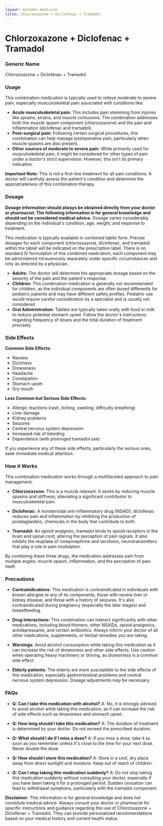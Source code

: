 ```yaml
---
layout: minimal-medicine
title: Chlorzoxazone + Diclofenac + Tramadol
---
```


# Chlorzoxazone + Diclofenac + Tramadol
### Generic Name
Chlorzoxazone + Diclofenac + Tramadol


### Usage

This combination medication is typically used to relieve moderate to severe pain, especially musculoskeletal pain associated with conditions like:

* **Acute musculoskeletal pain:** This includes pain stemming from injuries like sprains, strains, and muscle contusions.  The combination addresses both the muscle spasm component (chlorzoxazone) and the pain and inflammation (diclofenac and tramadol).
* **Post-surgical pain:** Following certain surgical procedures, this combination can help manage postoperative pain, particularly when muscle spasms are also present.
* **Other sources of moderate to severe pain:** While primarily used for musculoskeletal pain, it might be considered for other types of pain under a doctor's strict supervision.  However, this isn't its primary indication.

**Important Note:** This is not a first-line treatment for all pain conditions. A doctor will carefully assess the patient's condition and determine the appropriateness of this combination therapy.


### Dosage

**Dosage information should always be obtained directly from your doctor or pharmacist.  The following information is for general knowledge and should not be considered medical advice.**  Dosage varies considerably depending on the individual's condition, age, weight, and response to treatment.

This medication is typically available in combined tablet form.  Precise dosages for each component (chlorzoxazone, diclofenac, and tramadol) within the tablet will be indicated on the prescription label.  There is no standard IV formulation of this combined medication; each component may be administered intravenously separately under specific circumstances and only as directed by a physician.

* **Adults:** The doctor will determine the appropriate dosage based on the severity of the pain and the patient's response.
* **Children:** This combination medication is generally not recommended for children, as the individual components are often dosed differently for pediatric patients and may have different safety profiles. Pediatric use would require careful consideration by a specialist and is usually not considered.
* **Oral Administration:** Tablets are typically taken orally with food or milk to reduce potential stomach upset.  Follow the doctor's instructions regarding frequency of doses and the total duration of treatment precisely.


### Side Effects

**Common Side Effects:**

* Nausea
* Dizziness
* Drowsiness
* Headache
* Constipation
* Stomach upset
* Dry mouth


**Less Common but Serious Side Effects:**

* Allergic reactions (rash, itching, swelling, difficulty breathing)
* Liver damage
* Kidney problems
* Seizures
* Central nervous system depression
* Increased risk of bleeding
* Dependence (with prolonged tramadol use)


If you experience any of these side effects, particularly the serious ones, seek immediate medical attention.


### How it Works

This combination medication works through a multifaceted approach to pain management:

* **Chlorzoxazone:** This is a muscle relaxant. It works by reducing muscle spasms and stiffness, alleviating a significant contributor to musculoskeletal pain.

* **Diclofenac:**  A nonsteroidal anti-inflammatory drug (NSAID), diclofenac reduces pain and inflammation by inhibiting the production of prostaglandins, chemicals in the body that contribute to both.

* **Tramadol:** An opioid analgesic, tramadol binds to opioid receptors in the brain and spinal cord, altering the perception of pain signals. It also inhibits the reuptake of norepinephrine and serotonin, neurotransmitters that play a role in pain modulation.

By combining these three drugs, the medication addresses pain from multiple angles: muscle spasm, inflammation, and the perception of pain itself.


### Precautions

* **Contraindications:**  This medication is contraindicated in individuals with known allergies to any of its components, those with severe liver or kidney disease, and those with a history of seizures.  It's also contraindicated during pregnancy (especially the later stages) and breastfeeding.

* **Drug Interactions:** This combination can interact significantly with other medications, including blood thinners, other NSAIDs, opioid analgesics, antidepressants, and certain antibiotics.  Always inform your doctor of all other medications, supplements, or herbal remedies you are taking.

* **Warnings:**  Avoid alcohol consumption while taking this medication as it can increase the risk of drowsiness and other side effects.  Use caution when operating heavy machinery or driving, as drowsiness is a common side effect.

* **Elderly patients:**  The elderly are more susceptible to the side effects of this medication, especially gastrointestinal problems and central nervous system depression.  Dosage adjustments may be necessary.


### FAQs

* **Q: Can I take this medication with alcohol?** A: No, it is strongly advised to avoid alcohol while taking this medication, as it can increase the risk of side effects such as drowsiness and stomach upset.

* **Q: How long should I take this medication?** A:  The duration of treatment is determined by your doctor. Do not exceed the prescribed duration.

* **Q: What should I do if I miss a dose?** A: If you miss a dose, take it as soon as you remember unless it's close to the time for your next dose.  Never double the dose.

* **Q: How should I store this medication?** A: Store in a cool, dry place away from direct sunlight and moisture. Keep out of reach of children.

* **Q: Can I stop taking this medication suddenly?** A: Do not stop taking this medication suddenly without consulting your doctor, especially if you have been taking it for a prolonged period.  Sudden cessation can lead to withdrawal symptoms, particularly with the tramadol component.


**Disclaimer:** This information is for general knowledge and does not constitute medical advice.  Always consult your doctor or pharmacist for specific instructions and guidance regarding the use of Chlorzoxazone + Diclofenac + Tramadol.  They can provide personalized recommendations based on your medical history and current health status.
